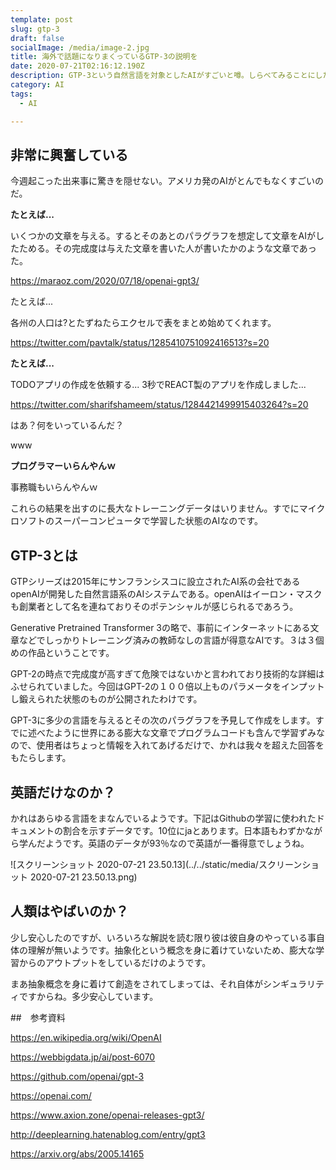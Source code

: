 ```yaml
---
template: post
slug: gtp-3
draft: false
socialImage: /media/image-2.jpg
title: 海外で話題になりまくっているGTP-3の説明を
date: 2020-07-21T02:16:12.190Z
description: GTP-3という自然言語を対象としたAIがすごいと噂。しらべてみることにした
category: AI
tags:
  - AI

---
```




## 非常に興奮している

今週起こった出来事に驚きを隠せない。アメリカ発のAIがとんでもなくすごいのだ。

**たとえば...**

いくつかの文章を与える。するとそのあとのパラグラフを想定して文章をAIがしたためる。その完成度は与えた文章を書いた人が書いたかのような文章であった。

https://maraoz.com/2020/07/18/openai-gpt3/



たとえば...

各州の人口は?とたずねたらエクセルで表をまとめ始めてくれます。

https://twitter.com/pavtalk/status/1285410751092416513?s=20



**たとえば...**

TODOアプリの作成を依頼する... 3秒でREACT製のアプリを作成しました...

https://twitter.com/sharifshameem/status/1284421499915403264?s=20



はあ？何をいっているんだ？

www

**プログラマーいらんやんｗ**

事務職もいらんやんｗ



これらの結果を出すのに長大なトレーニングデータはいりません。すでにマイクロソフトのスーパーコンピュータで学習した状態のAIなのです。



## GTP-3とは

GTPシリーズは2015年にサンフランシスコに設立されたAI系の会社であるopenAIが開発した自然言語系のAIシステムである。openAIはイーロン・マスクも創業者として名を連ねておりそのポテンシャルが感じられるであろう。



Generative Pretrained Transformer 3の略で、事前にインターネットにある文章などでしっかりトレーニング済みの教師なしの言語が得意なAIです。３は３個めの作品ということです。



GPT-2の時点で完成度が高すぎて危険ではないかと言われており技術的な詳細はふせられていました。今回はGPT-2の１００倍以上ものパラメータをインプットし鍛えられた状態のものが公開されたわけです。



GPT-3に多少の言語を与えるとその次のパラグラフを予見して作成をします。すでに述べたように世界にある膨大な文章でプログラムコードも含んで学習ずみなので、使用者はちょっと情報を入れてあげるだけで、かれは我々を超えた回答をもたらします。



## 英語だけなのか？

かれはあらゆる言語をまなんでいるようです。下記はGithubの学習に使われたドキュメントの割合を示すデータです。10位にjaとあります。日本語もわずかながら学んだようです。英語のデータが93％なので英語が一番得意でしょうね。



![スクリーンショット 2020-07-21 23.50.13](../../static/media/スクリーンショット 2020-07-21 23.50.13.png)





## 人類はやばいのか？

少し安心したのですが、いろいろな解説を読む限り彼は彼自身のやっている事自体の理解が無いようです。抽象化という概念を身に着けていないため、膨大な学習からのアウトプットをしているだけのようです。

まあ抽象概念を身に着けて創造をされてしまっては、それ自体がシンギュラリティですからね。多少安心しています。





##　参考資料

https://en.wikipedia.org/wiki/OpenAI

https://webbigdata.jp/ai/post-6070

https://github.com/openai/gpt-3

https://openai.com/

https://www.axion.zone/openai-releases-gpt3/

http://deeplearning.hatenablog.com/entry/gpt3

https://arxiv.org/abs/2005.14165








